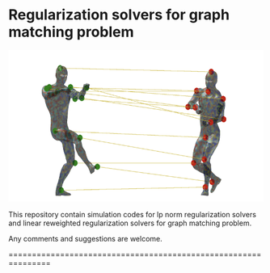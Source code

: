 # Regularization solvers for graph matching problem

<img src = "https://github.com/rongxuan-li/graph-match/blob/main/image/bodymatch_cover.png" height="300" />

This repository contain simulation codes for lp norm regularization solvers and linear reweighted regularization solvers for graph matching problem.

Any comments and suggestions are welcome. 

===============================================================
